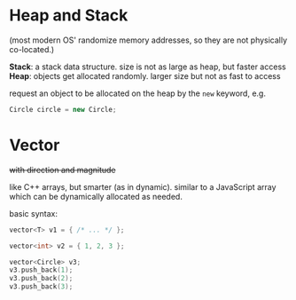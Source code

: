 # Heap and Stack

(most modern OS' randomize memory addresses, so they are not physically co-located.)

**Stack**: a stack data structure. size is not as large as heap, but faster access
**Heap**: objects get allocated randomly. larger size but not as fast to access

request an object to be allocated on the heap by the `new` keyword, e.g.

```cpp
Circle circle = new Circle;
```

# Vector

~~with direction and magnitude~~

like C++ arrays, but smarter (as in dynamic). similar to a JavaScript array
which can be dynamically allocated as needed.

basic syntax:

```cpp
vector<T> v1 = { /* ... */ };

vector<int> v2 = { 1, 2, 3 };

vector<Circle> v3;
v3.push_back(1);
v3.push_back(2);
v3.push_back(3);
```
